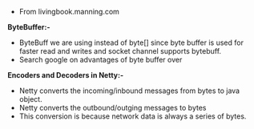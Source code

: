 - From livingbook.manning.com

**ByteBuffer:-**
  - ByteBuff we are using instead of byte[] since byte buffer is used for faster read and writes and socket channel supports       bytebuff. 
  - Search google on advantages of byte buffer over 

**Encoders and Decoders in Netty:-** 
- Netty converts the incoming/inbound messages from bytes to java object. 
- Netty converts the outbound/outging messages to bytes
- This conversion is because network data is always a series of bytes. 
